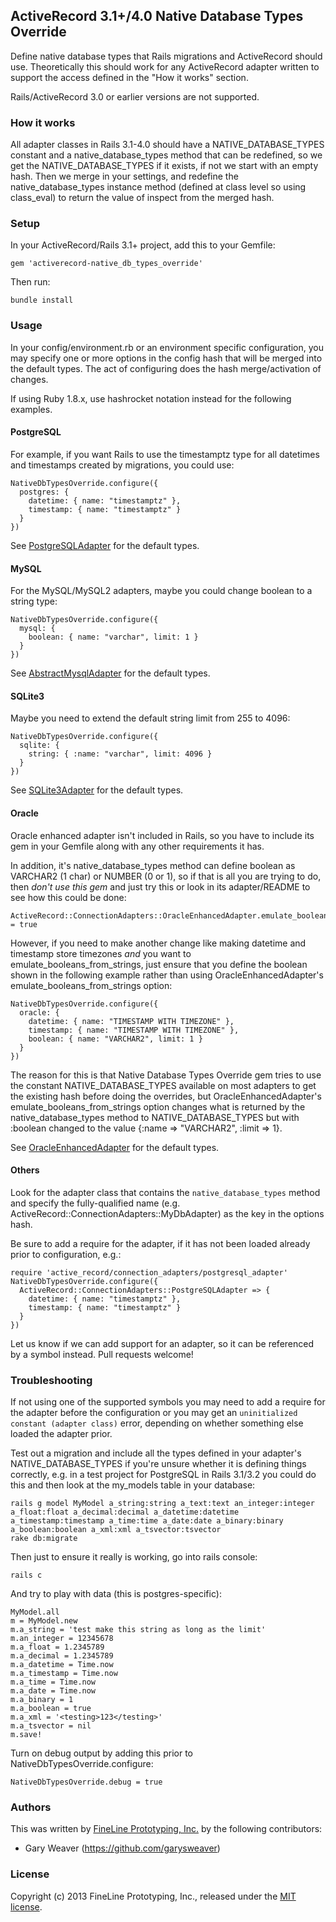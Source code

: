 ## ActiveRecord 3.1+/4.0 Native Database Types Override

Define native database types that Rails migrations and ActiveRecord should use. Theoretically this should work for any ActiveRecord adapter written to support the access defined in the "How it works" section.

Rails/ActiveRecord 3.0 or earlier versions are not supported.

### How it works

All adapter classes in Rails 3.1-4.0 should have a NATIVE_DATABASE_TYPES constant and a native_database_types method that can be redefined, so we get the NATIVE_DATABASE_TYPES if it exists, if not we start with an empty hash. Then we merge in your settings, and redefine the native_database_types instance method (defined at class level so using class_eval) to return the value of inspect from the merged hash.

### Setup

In your ActiveRecord/Rails 3.1+ project, add this to your Gemfile:

    gem 'activerecord-native_db_types_override'

Then run:

    bundle install

### Usage

In your config/environment.rb or an environment specific configuration, you may specify one or more options in the config hash that will be merged into the default types. The act of configuring does the hash merge/activation of changes.

If using Ruby 1.8.x, use hashrocket notation instead for the following examples.

#### PostgreSQL

For example, if you want Rails to use the timestamptz type for all datetimes and timestamps created by migrations, you could use:

    NativeDbTypesOverride.configure({
      postgres: {
        datetime: { name: "timestamptz" },
        timestamp: { name: "timestamptz" }
      }
    })

See [PostgreSQLAdapter][postgres_adapter] for the default types.

#### MySQL

For the MySQL/MySQL2 adapters, maybe you could change boolean to a string type:

    NativeDbTypesOverride.configure({
      mysql: {
        boolean: { name: "varchar", limit: 1 }
      }
    })

See [AbstractMysqlAdapter][mysql_adapter] for the default types.

#### SQLite3

Maybe you need to extend the default string limit from 255 to 4096:

    NativeDbTypesOverride.configure({
      sqlite: {
        string: { :name: "varchar", limit: 4096 }
      }
    })

See [SQLite3Adapter][sqlite_adapter] for the default types.

#### Oracle

Oracle enhanced adapter isn't included in Rails, so you have to include its gem in your Gemfile along with any other requirements it has.

In addition, it's native_database_types method can define boolean as VARCHAR2 (1 char) or NUMBER (0 or 1), so if that is all you are trying to do, then *don't use this gem* and just try this or look in its adapter/README to see how this could be done:

    ActiveRecord::ConnectionAdapters::OracleEnhancedAdapter.emulate_booleans_from_strings = true

However, if you need to make another change like making datetime and timestamp store timezones *and* you want to emulate_booleans_from_strings, just ensure that you define the boolean shown in the following example rather than using OracleEnhancedAdapter's emulate_booleans_from_strings option:

    NativeDbTypesOverride.configure({
      oracle: {
        datetime: { name: "TIMESTAMP WITH TIMEZONE" },
        timestamp: { name: "TIMESTAMP WITH TIMEZONE" },
        boolean: { name: "VARCHAR2", limit: 1 }
      }
    })

The reason for this is that Native Database Types Override gem tries to use the constant NATIVE_DATABASE_TYPES available on most adapters to get the existing hash before doing the overrides, but OracleEnhancedAdapter's emulate_booleans_from_strings option changes what is returned by the native_database_types method to NATIVE_DATABASE_TYPES but with :boolean changed to the value {:name => "VARCHAR2", :limit => 1}.

See [OracleEnhancedAdapter][oracle_adapter] for the default types.

#### Others

Look for the adapter class that contains the `native_database_types` method and specify the fully-qualified name (e.g. ActiveRecord::ConnectionAdapters::MyDbAdapter) as the key in the options hash.

Be sure to add a require for the adapter, if it has not been loaded already prior to configuration, e.g.:

    require 'active_record/connection_adapters/postgresql_adapter'
    NativeDbTypesOverride.configure({
      ActiveRecord::ConnectionAdapters::PostgreSQLAdapter => {
        datetime: { name: "timestamptz" },
        timestamp: { name: "timestamptz" }
      }
    })

Let us know if we can add support for an adapter, so it can be referenced by a symbol instead. Pull requests welcome!

### Troubleshooting

If not using one of the supported symbols you may need to add a require for the adapter before the configuration or you may get an `uninitialized constant (adapter class)` error, depending on whether something else loaded the adapter prior.

Test out a migration and include all the types defined in your adapter's NATIVE_DATABASE_TYPES if you're unsure whether it is defining things correctly, e.g. in a test project for PostgreSQL in Rails 3.1/3.2 you could do this and then look at the my_models table in your database:

    rails g model MyModel a_string:string a_text:text an_integer:integer a_float:float a_decimal:decimal a_datetime:datetime a_timestamp:timestamp a_time:time a_date:date a_binary:binary a_boolean:boolean a_xml:xml a_tsvector:tsvector
    rake db:migrate

Then just to ensure it really is working, go into rails console:

    rails c

And try to play with data (this is postgres-specific):

    MyModel.all
    m = MyModel.new
    m.a_string = 'test make this string as long as the limit'
    m.an_integer = 12345678
    m.a_float = 1.2345789
    m.a_decimal = 1.2345789
    m.a_datetime = Time.now
    m.a_timestamp = Time.now
    m.a_time = Time.now
    m.a_date = Time.now
    m.a_binary = 1
    m.a_boolean = true
    m.a_xml = '<testing>123</testing>'
    m.a_tsvector = nil
    m.save!

Turn on debug output by adding this prior to NativeDbTypesOverride.configure:

    NativeDbTypesOverride.debug = true

### Authors

This was written by [FineLine Prototyping, Inc.](http://www.finelineprototyping.com) by the following contributors:
* Gary Weaver (https://github.com/garysweaver)

### License

Copyright (c) 2013 FineLine Prototyping, Inc., released under the [MIT license][lic].

[postgres_adapter]: https://github.com/rails/rails/blob/master/activerecord/lib/active_record/connection_adapters/postgresql_adapter.rb
[mysql_adapter]: https://github.com/rails/rails/blob/master/activerecord/lib/active_record/connection_adapters/abstract_mysql_adapter.rb
[sqlite_adapter]: https://github.com/rails/rails/blob/master/activerecord/lib/active_record/connection_adapters/sqlite3_adapter.rb
[oracle_adapter]: https://github.com/rsim/oracle-enhanced/blob/master/lib/active_record/connection_adapters/oracle_enhanced_adapter.rb
[lic]: http://github.com/FineLinePrototyping/activerecord-native_db_types_override/blob/master/LICENSE
